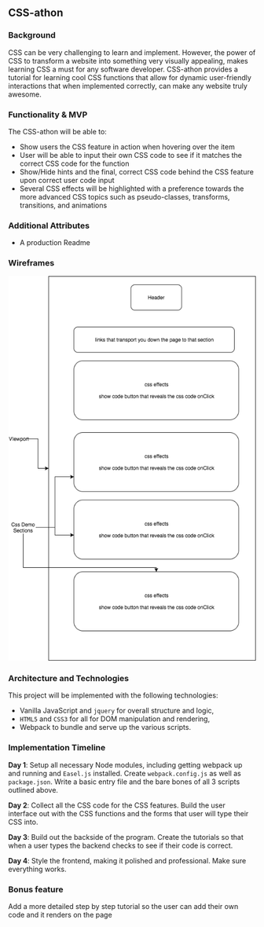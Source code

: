 ## CSS-athon

### Background

CSS can be very challenging to learn and implement. However, the power of CSS to transform a website into something very visually appealing, makes learning CSS a must for any software developer. CSS-athon provides a tutorial for learning cool CSS functions that allow for dynamic user-friendly interactions that when implemented correctly, can make any website truly awesome.

### Functionality & MVP

The CSS-athon will be able to:

-  Show users the CSS feature in action when hovering over the item
-  User will be able to input their own CSS code to see if it matches the correct CSS code for the function
-  Show/Hide hints and the final, correct CSS code behind the CSS feature upon correct user code input
-  Several CSS effects will be highlighted with a preference towards the more advanced CSS topics such as pseudo-classes, transforms, transitions, and animations

### Additional Attributes
-  A production Readme


### Wireframes


![wireframes](./JavaScript_project_wireframe.png)

### Architecture and Technologies

This project will be implemented with the following technologies:

- Vanilla JavaScript and `jquery` for overall structure and logic,
- `HTML5` and `CSS3` for all for DOM manipulation and rendering,
- Webpack to bundle and serve up the various scripts.

### Implementation Timeline

**Day 1**: Setup all necessary Node modules, including getting webpack up and running and `Easel.js` installed.  Create `webpack.config.js` as well as `package.json`.  Write a basic entry file and the bare bones of all 3 scripts outlined above.

**Day 2**: Collect all the CSS code for the CSS features. Build the user interface out with the CSS functions and the forms that user will type their CSS into.

**Day 3**: Build out the backside of the program. Create the tutorials so that when a user types the backend checks to see if their code is correct.

**Day 4**: Style the frontend, making it polished and professional. Make sure everything works.


### Bonus feature

Add a more detailed step by step tutorial so the user can add their own code and it renders on the page
